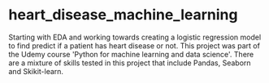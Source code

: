 # heart_disease_machine_learning
Starting with EDA and working towards creating a logistic regression model to find predict if a patient has heart disease or not.
This project was part of the Udemy course 'Python for machine learning and data science'.
There are a mixture of skills tested in this project that include Pandas, Seaborn and Skikit-learn.
